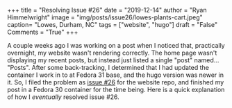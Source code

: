 +++
title  = "Resolving Issue #26"
date   = "2019-12-14"
author = "Ryan Himmelwright"
image  = "img/posts/issue26/lowes-plants-cart.jpeg"
caption= "Lowes, Durham, NC"
tags   = ["website", "hugo"]
draft  = "False"
Comments = "True"
+++

A couple weeks ago I was working on a post when I noticed that, practically
overnight, my website wasn't rendering correctly. The home page wasn't
displaying my recent posts, but instead just listed a single "post" named...
"Posts". After some back-tracking, I determined that I had updated the
container I work in to at Fedora 31 base, and the hugo version was newer in it.
So, I filed the problem as [issue
#26](https://github.com/himmAllRight/himmAllRight-source/issues/26) for the
website repo, and finished my post in a Fedora 30 container for the time being.
Here is a quick explanation of how I *eventually* resolved issue #26.

<!--more-->


